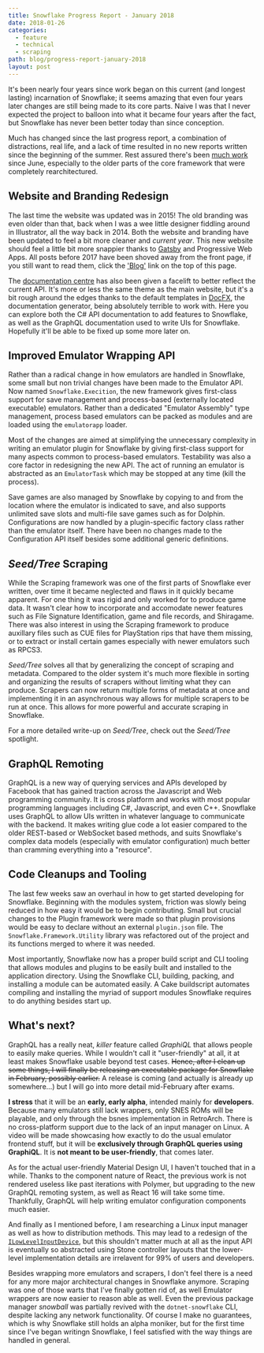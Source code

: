 ```yaml
---
title: Snowflake Progress Report - January 2018
date: 2018-01-26
categories: 
  - feature
  - technical
  - scraping
path: blog/progress-report-january-2018
layout: post
---
```


It's been nearly four years since work began on this current (and longest lasting) incarnation of Snowflake; it seems amazing that even four years later changes are still being made to its core parts. Naive I was that I never expected the project to balloon into what it became four years after the fact, but Snowflake has never been better   today than since conception. 

Much has changed since the last progress report, a combination of distractions, real life, and a lack of time resulted in no new reports written since the beginning of the summer. Rest assured there's been [much work](https://github.com/SnowflakePowered/snowflake/pulls?q=is%3Apr+is%3Aclosed) since June, especially to the older parts of the core framework that were completely rearchitectured. 

## Website and Branding Redesign 

The last time the website was updated was in 2015! The old branding was even older than that, back when I was a wee little designer fiddling  around in Illustrator, all the way back in 2014. Both the website and branding have been updated to feel a bit more cleaner and *current year*.  This new website should feel a little bit more snappier thanks to [Gatsby](https://www.gatsbyjs.org) and Progressive Web Apps. All posts before 2017 have been shoved away from the front page, if you still want to read them, click the ['Blog'](/blog) link on the top of this page.

The [documentation centre](https://docs.snowflakepowe.red) has also been given a facelift to better reflect the current API. It's more or less the same theme as the main website, but it's a bit rough around the edges thanks to the default templates in [DocFX](https://dotnet.github.io/docfx/), the documentation generator, being absolutely terrible to work with. Here you can explore both the C# API documentation to add features to Snowflake, as well as the GraphQL documentation used to write UIs for Snowflake. Hopefully it'll be able to be fixed up some more later on.

## Improved Emulator Wrapping API

Rather than a radical change in how emulators are handled in Snowflake, some small but non trivial changes have been made to the Emulator API. Now named `Snowflake.Execition`, the new framework gives first-class support for save management and process-based (externally located executable) emulators. Rather than a dedicated "Emulator Assembly" type management, process based emulators can be packed as modules and are loaded using the `emulatorapp` loader.

Most of the changes are aimed at simplifying the unnecessary complexity in writing an emulator plugin for Snowflake by giving first-class support for many aspects common to process-based emulators. Testability was also a core factor in redesigning the new API. The act of running an emulator is abstracted as an `EmulatorTask` which may be stopped at any time (kill the process).

Save games are also managed by Snowflake by copying to and from the location where the emulator is indicated to save, and also supports unlimited save slots and multi-file save games such as for Dolphin. Configurations are now handled by a plugin-specific factory class rather than the emulator itself. There have been no changes made to the Configuration API itself besides some additional generic definitions. 

## *Seed/Tree* Scraping

While the Scraping framework was one of the first parts of Snowflake ever written, over time it became neglected and flaws in it quickly became apparent. For one thing it was rigid and only worked for to produce game data. It wasn't clear how to incorporate and accomodate newer features such as File Signature Identification, game and file records, and Shiragame. There was also interest in using the Scraping framework to produce auxillary files such as CUE files for PlayStation rips that have them missing, or to extract or install certain games especially with newer emulators such as RPCS3. 

*Seed/Tree* solves all that by generalizing the concept of scraping and metadata. Compared to the older system it's much more flexible in sorting and organizing the results of scrapers without limiting what they can produce. Scrapers can now return multiple forms of metadata at once and implementing it in an asynchronous way allows for multiple scrapers to be run at once. This allows for more powerful and accurate scraping in Snowflake. 

For a more detailed write-up on *Seed/Tree*, check out the *Seed/Tree* spotlight.

## GraphQL Remoting

GraphQL is a new way of querying services and APIs developed by Facebook that has gained traction across the Javascript and Web programming community. It is cross platform and works with most popular programming languages including C#, Javascript, and even C++. Snowflake uses GraphQL to allow UIs written in whatever language to communicate with the backend. It makes writing glue code a lot easier compared to the older REST-based or WebSocket based methods, and suits Snowflake's complex data models (especially with emulator configuration) much better than cramming everything into a "resource". 

## Code Cleanups and Tooling

The last few weeks saw an overhaul in how to get started developing for Snowflake. Beginning with the modules system, friction was slowly being reduced in how easy it would be to begin contributing. Small but crucial changes to the Plugin framework were made so that plugin provisions would be easy to declare without an external `plugin.json` file. The `Snowflake.Framework.Utility` library was refactored out of the project and its functions merged to where it was needed. 

Most importantly, Snowflake now has a proper build script and CLI tooling that allows modules and plugins to be easily built and installed to the application directory. Using the Snowflake CLI, building, packing, and installing a module can be automated easily. A Cake buildscript automates compiling and installing the myriad of support modules Snowflake requires to do anything besides start up. 


## What's next?

GraphQL has a really neat, *killer* feature called *GraphiQL* that allows people to easily make queries. While I wouldn't call it "user-friendly" at all, it at least makes Snowflake usable beyond test cases. ~~Hence, after I clean up some things, I will finally be releasing an executable package for Snowflake in February, possibly earlier.~~ A release is coming (and actually is already up somewhere...) but I will go into more detail mid-February after exams.

**I stress** that it will be an **early, early alpha**, intended mainly for **developers**. Because many emulators still lack wrappers, only SNES ROMs will be playable, and only through the bsnes implementation in RetroArch. There is no cross-platform support due to the lack of an input manager on Linux. A video will be made showcasing how exactly to do the usual emulator frontend stuff, but it will be **exclusively through GraphQL queries using GraphiQL**. It is **not meant to be user-friendly**, that comes later.

As for the actual user-friendly Material Design UI, I haven't touched that in a while. Thanks to the component nature of React, the previous work is not rendered useless like past iterations with Polymer, but upgrading to the new GraphQL remoting system, as well as React 16 will take some time. Thankfully, GraphQL will help writing emulator configuration components much easier. 

And finally as I mentioned before, I am researching a Linux input manager as well as how to distribution methods. This may lead to a redesign of the [`ILowLevelInputDevice`](https://docs.snowflakepowe.red/api/snowflake.input.device.ilowlevelinputdevice), but this shouldn't matter much at all as the input API is eventually so abstracted using Stone controller layouts that the lower-level implementation details are irrelavent for 99% of users and developers.

Besides wrapping more emulators and scrapers, I don't feel there is a need for any more major architectural changes in Snowflake anymore. Scraping was one of those warts that I've finally gotten rid of, as well Emulator wrappers are now easier to reason able as well. Even the previous package manager *snowball* was partially revived with the `dotnet-snowflake` CLI, despite lacking any network functionality. Of course I make no guarantees, which is why Snowflake still holds an alpha moniker, but for the first time since I've began writingn Snowflake, I feel satisfied with the way things are handled in general.
